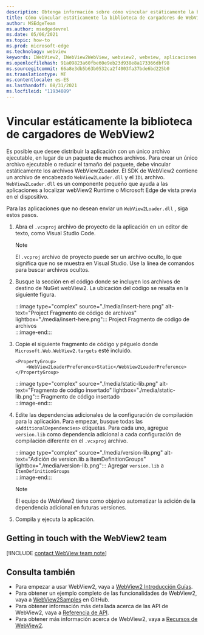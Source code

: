 ```yaml
---
description: Obtenga información sobre cómo vincular estáticamente la biblioteca de cargadores de WebView2.
title: Cómo vincular estáticamente la biblioteca de cargadores de WebView2
author: MSEdgeTeam
ms.author: msedgedevrel
ms.date: 05/06/2021
ms.topic: how-to
ms.prod: microsoft-edge
ms.technology: webview
keywords: IWebView2, IWebView2WebView, webview2, webview, aplicaciones de win32, win32, edge, ICoreWebView2, ICoreWebView2Host, control de explorador, html perimetral
ms.openlocfilehash: 91a09823a60fbe60e9eb23d938e8a173366dbf98
ms.sourcegitcommit: 66a8e3db5b63b0532ca2f4003fa37bde6bd225b0
ms.translationtype: MT
ms.contentlocale: es-ES
ms.lasthandoff: 08/31/2021
ms.locfileid: "11934089"
---
```

# <a name="statically-link-the-webview2-loader-library"></a>Vincular estáticamente la biblioteca de cargadores de WebView2  

Es posible que desee distribuir la aplicación con un único archivo ejecutable, en lugar de un paquete de muchos archivos. Para crear un único archivo ejecutable o reducir el tamaño del paquete, debe vincular estáticamente los archivos WebView2Loader. El SDK de WebView2 contiene un archivo de encabezado `WebView2Loader.dll` y el `IDL` archivo. `WebView2Loader.dll` es un componente pequeño que ayuda a las aplicaciones a localizar webView2 Runtime o Microsoft Edge de vista previa en el dispositivo.  

Para las aplicaciones que no desean enviar un `WebView2Loader.dll` , siga estos pasos.  

1.  Abra el `.vcxproj` archivo de proyecto de la aplicación en un editor de texto, como Visual Studio Code.  
    
    > [!NOTE]
    > El `.vcproj` archivo de proyecto puede ser un archivo oculto, lo que significa que no se muestra en Visual Studio.  Use la línea de comandos para buscar archivos ocultos.  
    
1.  Busque la sección en el código donde se incluyen los archivos de destino de NuGet webView2.  La ubicación del código se resalta en la siguiente figura.  
    
    :::image type="complex" source="./media/insert-here.png" alt-text="Project Fragmento de código de archivos" lightbox="./media/insert-here.png":::
       Project Fragmento de código de archivos   
    :::image-end:::  
    
1.  Copie el siguiente fragmento de código y péguelo donde `Microsoft.Web.WebView2.targets` esté incluido.  
    
    ```xaml
    <PropertyGroup> 
        <WebView2LoaderPreference>Static</WebView2LoaderPreference> 
    </PropertyGroup>
    ```  
    
    :::image type="complex" source="./media/static-lib.png" alt-text="Fragmento de código insertado" lightbox="./media/static-lib.png":::
       Fragmento de código insertado  
    :::image-end:::  
    
1.  Edite las dependencias adicionales de la configuración de compilación para la aplicación.  Para empezar, busque todas las `<AdditionalDependencies>` etiquetas. Para cada uno, agregue `version.lib` como dependencia adicional a cada configuración de compilación diferente en el `.vcxproj` archivo.  
    
    :::image type="complex" source="./media/version-lib.png" alt-text="Adición de version.lib a ItemDefinitionGroups" lightbox="./media/version-lib.png":::
       Agregar `version.lib` a `ItemDefinitionGroups`  
    :::image-end:::  
    
    > [!NOTE]
    > El equipo de WebView2 tiene como objetivo automatizar la adición de la dependencia adicional en futuras versiones.  
    
1.  Compila y ejecuta la aplicación.  
    
## <a name="getting-in-touch-with-the-webview2-team"></a>Getting in touch with the WebView2 team  

[!INCLUDE [contact WebView team note](../includes/contact-webview-team-note.md)]  

## <a name="see-also"></a>Consulta también  

*   Para empezar a usar WebView2, vaya a [WebView2 Introducción Guías][Webview2MainGetStarted].  
*   Para obtener un ejemplo completo de las funcionalidades de WebView2, vaya a [WebView2Samples][GithubMicrosoftedgeWebview2samples] en GitHub.
*   Para obtener información más detallada acerca de las API de WebView2, vaya a [Referencia de API][Webview2ApiReference].
*   Para obtener más información acerca de WebView2, vaya a [Recursos de WebView2][Webview2MainNextSteps].
    
<!-- links -->  

[DevtoolsGuideChromiumMain]: ../index.md "Microsoft Edge (Chromium) Developer Tools | Microsoft Docs"  

[Webview2ApiReference]: ../webview2-api-reference.md "Microsoft Edge WebView2 API Reference | Microsoft Docs"  
[Webview2MainNextSteps]: ../index.md#next-steps "Pasos siguientes: Introducción a Microsoft Edge WebView2 | Microsoft Docs"  
[Webview2MainGetStarted]: ../index.md#get-started "Introducción: introducción a Microsoft Edge WebView2 | Microsoft Docs"  

[GithubMicrosoftedgeWebviewfeedbackMain]: https://github.com/MicrosoftEdge/WebViewFeedback "Comentarios de WebView: MicrosoftEdge/WebViewFeedback | GitHub"  
[GithubMicrosoftedgeWebview2samples]: https://github.com/MicrosoftEdge/WebView2Samples "Ejemplos de WebView2: MicrosoftEdge/WebView2Samples | GitHub"  

[GithubMicrosoftVscodeJSDebugWhatsNew]: https://github.com/microsoft/vscode-js-debug#whats-new "¿Cuáles son las novedades? - Depurador de JavaScript para Visual Studio Code: microsoft/vscode-js-debug | GitHub"  

[GithubMicrosoftVscodeEdgeDebug2ReadmeChromiumWebviewApplications]: https://github.com/microsoft/vscode-edge-debug2/blob/master/README.md#microsoft-edge-chromium-webview-applications "Microsoft Edge webview (Chromium) - Visual Studio Code - Depurador para Microsoft Edge - microsoft/vscode-edge-debug2 | GitHub"  
